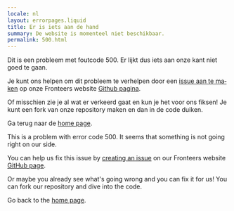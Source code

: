 ```yaml
---
locale: nl
layout: errorpages.liquid
title: Er is iets aan de hand
summary: De website is momenteel niet beschikbaar.
permalink: 500.html
---
```

<div class="inner-wrapper page-content" lang="nl" id="nederlands">

Dit is een probleem met foutcode 500. Er lijkt dus iets aan onze kant niet goed te gaan.

Je kunt ons helpen om dit probleem te verhelpen door een [issue aan te maken](https://github.com/fronteers/website/issues/new/choose) op onze Fronteers website [Github pagina](https://github.com/fronteers/website/). 

Of misschien zie je al wat er verkeerd gaat en kun je het voor ons fiksen! Je kunt een fork van onze repository maken en dan in de code duiken.

Ga terug naar de <a href="/">home page</a>.

</div>

<div class="inner-wrapper page-content" lang="en" id="english">

This is a problem with error code 500. It seems that something is not going right on our side.

You can help us fix this issue by [creating an issue](https://github.com/fronteers/website/issues/new/choose) on our Fronteers website [GitHub page](https://github.com/fronteers/website/).

Or maybe you already see what's going wrong and you can fix it for us! You can fork our repository and dive into the code.

Go back to the <a href="/">home page</a>.

</div>
